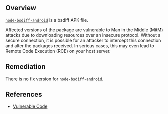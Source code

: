 ## Overview
[`node-bsdiff-android`](https://www.npmjs.com/package/node-bsdiff-android) is a bsdiff APK file.

Affected versions of the package are vulnerable to Man in the Middle (MitM) attacks due to downloading resources over an insecure protocol. Without a secure connection, it is possible for an attacker to intercept this connection and alter the packages received. In serious cases, this may even lead to Remote Code Execution (RCE) on your host server.

## Remediation
There is no fix version for `node-bsdiff-android`.

## References
- [Vulnerable Code](https://github.com/arthur-zhang/node-bsdiff-android/blob/master/install.js#L14)
